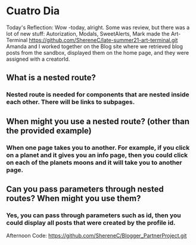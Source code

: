 # Cuatro Dia 

Today's Reflection:  Wow -today, alright.  Some was review, but there was a lot of new stuff:
Autorization,
Modals,
SweetAlerts,
Mark made the Art-Terminal
https://github.com/ShereneC/late-summer21-art-terminal.git 
Amanda and I worked together on the Blog site where we retrieved blog posts from the sandbox, displayed them on the home page, and they were assigned with a creatorId.

## What is a nested route?

### Nested route is needed for components that are nested inside each other.  There will be links to subpages.

## When might you use a nested route? (other than the provided example)

### When one page takes you to another.  For example, if you click on a planet and it gives you an info page, then you could click on each of the planets moons and it will take you to another page. 

## Can you pass parameters through nested routes? When might you use them?

### Yes, you can pass through parameters such as id, then you could display all posts that were created by the profile id.

Afternoon Code: https://github.com/ShereneC/Blogger_PartnerProject.git